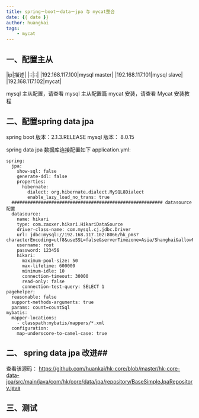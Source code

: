 ```yaml
---
title: spring－boot－data－jpa 与 mycat整合
date: {{ date }}
author: huangkai
tags: 
	- mycat
---
```


## 一、配置主从 ##


|ip|描述|
|::|::|
|192.168.117.100|mysql master|
|192.168.117.101|mysql slave|
|192.168.117.102|mycat|

mysql 主从配置，请查看 mysql 主从配置篇
mycat 安装，请查看 Mycat 安装教程

## 二、配置spring data jpa ##
spring boot 版本：2.1.3.RELEASE
mysql 版本： 8.0.15


spring data jpa 数据库连接配置如下
application.yml:
```
spring:
  jpa:
    show-sql: false
    generate-ddl: false
    properties:
      hibernate:
        dialect: org.hibernate.dialect.MySQL8Dialect
        enable_lazy_load_no_trans: true
  ######################################################### datasource 配置
  datasource:
    name: hikari
    type: com.zaxxer.hikari.HikariDataSource
    driver-class-name: com.mysql.cj.jdbc.Driver
    url: jdbc:mysql://192.168.117.102:8066/hk_pms?characterEncoding=utf8&useSSL=false&serverTimezone=Asia/Shanghai&allowPublicKeyRetrieval=true
    username: root
    password: 123456
    hikari:
      maximum-pool-size: 50
      max-lifetime: 600000
      minimum-idle: 10
      connection-timeout: 30000
      read-only: false
      connection-test-query: SELECT 1
pagehelper:
  reasonable: false
  support-methods-arguments: true
  params: count=countSql
mybatis:
  mapper-locations:
    - classpath:mybatis/mappers/*.xml
  configuration:
    map-underscore-to-camel-case: true

```

## 二、 spring data jpa 改进##
查看该源码：
https://github.com/huankai/hk-core/blob/master/hk-core-data-jpa/src/main/java/com/hk/core/data/jpa/repository/BaseSimpleJpaRepository.java

## 三、测试 ##


